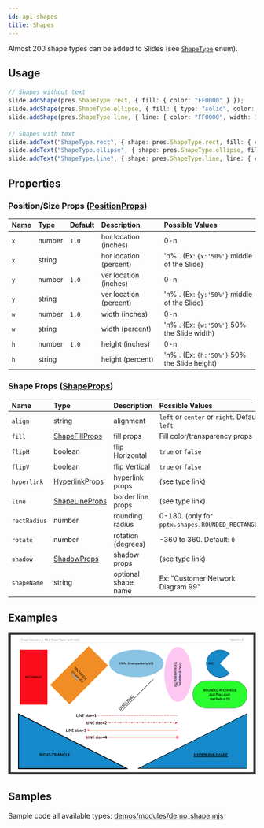 ```yaml
---
id: api-shapes
title: Shapes
---
```


Almost 200 shape types can be added to Slides (see [`ShapeType`](https://github.com/gitbrent/PptxGenJS/blob/master/types/index.d.ts) enum).

## Usage

```typescript
// Shapes without text
slide.addShape(pres.ShapeType.rect, { fill: { color: "FF0000" } });
slide.addShape(pres.ShapeType.ellipse, { fill: { type: "solid", color: "0088CC" } });
slide.addShape(pres.ShapeType.line, { line: { color: "FF0000", width: 1 } });

// Shapes with text
slide.addText("ShapeType.rect", { shape: pres.ShapeType.rect, fill: { color: "FF0000" } });
slide.addText("ShapeType.ellipse", { shape: pres.ShapeType.ellipse, fill: { color: "FF0000" } });
slide.addText("ShapeType.line", { shape: pres.ShapeType.line, line: { color: "FF0000", width: 1, dashType: "lgDash" } });
```

## Properties

### Position/Size Props ([PositionProps](/PptxGenJS/docs/types#position-props))

| Name | Type   | Default | Description            | Possible Values                              |
| :--- | :----- | :------ | :--------------------- | :------------------------------------------- |
| `x`  | number | `1.0`   | hor location (inches)  | 0-n                                          |
| `x`  | string |         | hor location (percent) | 'n%'. (Ex: `{x:'50%'}` middle of the Slide)  |
| `y`  | number | `1.0`   | ver location (inches)  | 0-n                                          |
| `y`  | string |         | ver location (percent) | 'n%'. (Ex: `{y:'50%'}` middle of the Slide)  |
| `w`  | number | `1.0`   | width (inches)         | 0-n                                          |
| `w`  | string |         | width (percent)        | 'n%'. (Ex: `{w:'50%'}` 50% the Slide width)  |
| `h`  | number | `1.0`   | height (inches)        | 0-n                                          |
| `h`  | string |         | height (percent)       | 'n%'. (Ex: `{h:'50%'}` 50% the Slide height) |

### Shape Props ([ShapeProps](/PptxGenJS/docs/types#shape-props-shapeprops))

| Name         | Type                                                                    | Description         | Possible Values                                   |
| :----------- | :---------------------------------------------------------------------- | :------------------ | :------------------------------------------------ |
| `align`      | string                                                                  | alignment           | `left` or `center` or `right`. Default: `left`    |
| `fill`       | [ShapeFillProps](/PptxGenJS/docs/types#fill-props-shapefillprops)       | fill props          | Fill color/transparency props                     |
| `flipH`      | boolean                                                                 | flip Horizontal     | `true` or `false`                                 |
| `flipV`      | boolean                                                                 | flip Vertical       | `true` or `false`                                 |
| `hyperlink`  | [HyperlinkProps](/PptxGenJS/docs/types#hyperlink-props-hyperlinkprops)  | hyperlink props     | (see type link)                                   |
| `line`       | [ShapeLineProps](/PptxGenJS/docs/types#shape-line-props-shapelineprops) | border line props   | (see type link)                                   |
| `rectRadius` | number                                                                  | rounding radius     | 0-180. (only for `pptx.shapes.ROUNDED_RECTANGLE`) |
| `rotate`     | number                                                                  | rotation (degrees)  | -360 to 360. Default: `0`                         |
| `shadow`     | [ShadowProps](/PptxGenJS/docs/types#shadow-props-shadowprops)           | shadow props        | (see type link)                                   |
| `shapeName`  | string                                                                  | optional shape name | Ex: "Customer Network Diagram 99"                 |

## Examples

![Shapes with Text Demo](./assets/ex-shape-slide.png)

## Samples

Sample code all available types: [demos/modules/demo_shape.mjs](https://github.com/gitbrent/PptxGenJS/blob/master/demos/modules/demo_shape.mjs)
